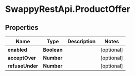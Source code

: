 # SwappyRestApi.ProductOffer

## Properties
Name | Type | Description | Notes
------------ | ------------- | ------------- | -------------
**enabled** | **Boolean** |  | [optional] 
**acceptOver** | **Number** |  | [optional] 
**refuseUnder** | **Number** |  | [optional] 


